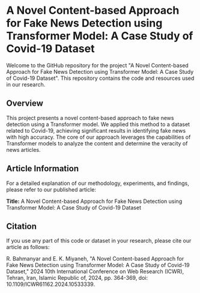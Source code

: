 # A Novel Content-based Approach for Fake News Detection using Transformer Model: A Case Study of Covid-19 Dataset

Welcome to the GitHub repository for the project "A Novel Content-based Approach for Fake News Detection using Transformer Model: A Case Study of Covid-19 Dataset". This repository contains the code and resources used in our research.

## Overview

This project presents a novel content-based approach to fake news detection using a Transformer model. We applied this method to a dataset related to Covid-19, achieving significant results in identifying fake news with high accuracy. The core of our approach leverages the capabilities of Transformer models to analyze the content and determine the veracity of news articles.

## Article Information

For a detailed explanation of our methodology, experiments, and findings, please refer to our published article:

**Title:** A Novel Content-based Approach for Fake News Detection using Transformer Model: A Case Study of Covid-19 Dataset  

## Citation

If you use any part of this code or dataset in your research, please cite our article as follows:

R. Bahmanyar and E. K. Miyaneh, "A Novel Content-based Approach for Fake News Detection using Transformer Model: A Case Study of Covid-19 Dataset," 2024 10th International Conference on Web Research (ICWR), Tehran, Iran, Islamic Republic of, 2024, pp. 364-369, doi: 10.1109/ICWR61162.2024.10533339.
